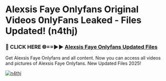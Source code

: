 # Alexsis Faye Onlyfans Original Videos 0nlyFans Leaked - Files Updated! (n4thj)

<h3>🔴 CLICK HERE 🌐==►► <a href="https://tinyurl.com/x26r9saj" rel="nofollow">Alexsis Faye Onlyfans Updated Files</a></h3>

Get Alexsis Faye Onlyfans and all content. Now you can access all videos and pictures of Alexsis Faye Onlyfans. New Updated Files 2025!

[![n4thj](https://i.imgur.com/LkgZPqh.gif)](https://tinyurl.com/x26r9saj)
